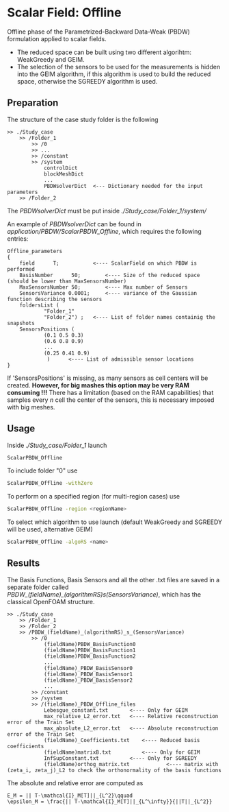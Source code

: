 # Scalar Field: Offline 

Offline phase of the Parametrized-Backward Data-Weak (PBDW) formulation applied to scalar fields.

- The reduced space can be built using two different algorihtm: WeakGreedy and GEIM.
- The selection of the sensors to be used for the measurements is hidden into the GEIM algorithm, if this algorithm is used to build the reduced space, otherwise the SGREEDY algorithm is used.

## Preparation

The structure of the case study folder is the following

```
>> ./Study_case
	>> /Folder_1
		>> /0
		>> ...
		>> /constant
		>> /system
			controlDict
			blockMeshDict
			...
			PBDWsolverDict  <--- Dictionary needed for the input parameters				
	>> /Folder_2
```

The *PBDWsolverDict* must be put inside *./Study_case/Folder_1/system/*

An example of *PBDWsolverDict* can be found in *application/PBDW/ScalarPBDW_Offline*, which requires the following entries:
```
Offline_parameters
{
	field      T; 			<---- ScalarField on which PBDW is performed
	BasisNumber      50;		<---- Size of the reduced space (should be lower than MaxSensorsNumber)
	MaxSensorsNumber 50;		<---- Max number of Sensors
	SensorsVariance 0.0001;		<---- variance of the Gaussian function describing the sensors
	foldersList (
			"Folder_1"
			"Folder_2") ;	<---- List of folder names containig the snapshots
	SensorsPositions ( 
			(0.1 0.5 0.3)
			(0.6 0.8 0.9)
			...
			(0.25 0.41 0.9) 
			 )		<---- List of admissible sensor locations		
} 
```

If 'SensorsPositions' is missing, as many sensors as cell centers will be created.
**However, for big mashes this option may be very RAM consuming !!!**
There has a limitation (based on the RAM capabilities) that samples every $n$ cell the center of the sensors, this is necessary imposed with big meshes.
	
## Usage

Inside *./Study_case/Folder_1* launch 
```bash
ScalarPBDW_Offline
```
To include folder "0" use 
```bash
ScalarPBDW_Offline -withZero
```
To perform on a specified region (for multi-region cases) use 
```bash
ScalarPBDW_Offline -region <regionName>
```
To select which algorithm to use launch (default WeakGreedy and SGREEDY will be used, alternative GEIM)
```bash
ScalarPBDW_Offline -algoRS <name>
````

## Results

The Basis Functions, Basis Sensors and all the other .txt files are saved in a separate folder called *PBDW_(fieldName)_(algorithmRS)_s_(SensorsVariance)*, which has the classical OpenFOAM structure.

```
>> ./Study_case
	>> /Folder_1
	>> /Folder_2
	>> /PBDW_(fieldName)_(algorithmRS)_s_(SensorsVariance)
		>> /0
			(fieldName)PBDW_BasisFunction0
			(fieldName)PBDW_BasisFunction1
			(fieldName)PBDW_BasisFunction2
			...
			(fieldName)_PBDW_BasisSensor0
			(fieldName)_PBDW_BasisSensor1
			(fieldName)_PBDW_BasisSensor2
			...	
		>> /constant
		>> /system
		>> /(fieldName)_PBDW_Offline_files
			Lebesgue_constant.txt		<---- Only for GEIM
			max_relative_L2_error.txt	<---- Relative reconstruction error of the Train Set
			max_absolute_L2_error.txt	<---- Absolute reconstruction error of the Train Set
			(fieldName)_Coefficients.txt	<---- Reduced basis coefficients
			(fieldName)matrixB.txt			<---- Only for GEIM
			InfSupConstant.txt			<---- Only for SGREEDY
			(fieldName)orthog_matrix.txt			<---- matrix with (zeta_i, zeta_j)_L2 to check the orthonormality of the basis functions
```

The absolute and relative error are computed as
```{math}
E_M = || T-\mathcal{I}_M[T]||_{L^2}\qquad 
\epsilon_M = \frac{|| T-\mathcal{I}_M[T]||_{L^\infty}}{||T||_{L^2}}
```